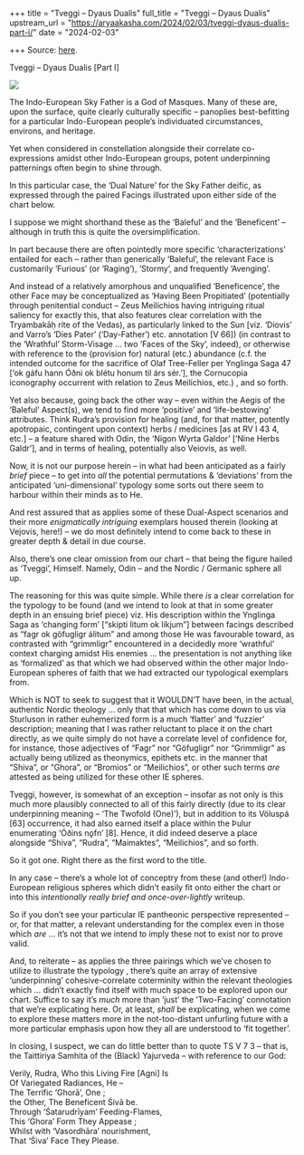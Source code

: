 +++
title = "Tveggi – Dyaus Dualis"
full_title = "Tveggi – Dyaus Dualis"
upstream_url = "https://aryaakasha.com/2024/02/03/tveggi-dyaus-dualis-part-i/"
date = "2024-02-03"

+++
Source: [here](https://aryaakasha.com/2024/02/03/tveggi-dyaus-dualis-part-i/).

Tveggi – Dyaus Dualis [Part I]

![](https://aryaakasha.com/wp-content/uploads/2024/02/arya-akasha-tveggi-dyaus-dualis.png?w=880)

The Indo-European Sky Father is a God of Masques. Many of these are, upon the surface, quite clearly culturally specific – panoplies best-befitting for a particular Indo-European people’s individuated circumstances, environs, and heritage.

Yet when considered in constellation alongside their correlate co-expressions amidst other Indo-European groups, potent underpinning patternings often begin to shine through.

In this particular case, the ‘Dual Nature’ for the Sky Father deific, as expressed through the paired Facings illustrated upon either side of the chart below.

I suppose we might shorthand these as the ‘Baleful’ and the ‘Beneficent’ – although in truth this is quite the oversimplification.

In part because there are often pointedly more specific ‘characterizations’ entailed for each – rather than generically ‘Baleful’, the relevant Face is customarily ‘Furious’ (or ‘Raging’), ‘Stormy’, and frequently ‘Avenging’.

And instead of a relatively amorphous and unqualified ‘Beneficence’, the other Face may be conceptualized as ‘Having Been Propitiated’ (potentially through penitential conduct – Zeus Meilichios having intriguing ritual saliency for exactly this, that also features clear correlation with the Tryambakāḥ rite of the Vedas), as particularly linked to the Sun \[viz. ‘Diovis’ and Varro’s ‘Dies Pater’ (‘Day-Father’) etc. annotation \[V 66\]) (in contrast to the ‘Wrathful’ Storm-Visage … two ‘Faces of the Sky’, indeed), or otherwise with reference to the (provision for) natural (etc.) abundance (c.f. the intended outcome for the sacrifice of Olaf Tree-Feller per Ynglinga Saga 47 \[‘ok gáfu hann Óðni ok blétu honum til árs sér.’\], the Cornucopia iconography occurrent with relation to Zeus Meilichios, etc.) , and so forth.

Yet also because, going back the other way – even within the Aegis of the ‘Baleful’ Aspect(s), we tend to find more ‘positive’ and ‘life-bestowing’ attributes. Think Rudra’s provision for healing (and, for that matter, potently apotropaic, contingent upon context) herbs / medicines \[as at RV I 43 4, etc.\] – a feature shared with Odin, the ‘Nigon Wyrta Galdor’ \[‘Nine Herbs Galdr’\], and in terms of healing, potentially also Veiovis, as well.

Now, it is not our purpose herein – in what had been anticipated as a fairly *brief* piece – to get into *all* the potential permutations & ‘deviations’ from the anticipated ‘uni-dimensional’ typology some sorts out there seem to harbour within their minds as to He.

And rest assured that as applies some of these Dual-Aspect scenarios and their more *enigmatically intriguing* exemplars housed therein (looking at Vejovis, here!) – we do most definitely intend to come back to these in greater depth & detail in due course.

Also, there’s one clear omission from our chart – that being the figure hailed as ‘Tveggi’, Himself. Namely, Odin – and the Nordic / Germanic sphere all up.

The reasoning for this was quite simple. While there *is* a clear correlation for the typology to be found (and we intend to look at that in some greater depth in an ensuing brief piece) viz. His description within the Ynglinga Saga as ‘changing form’ \[“skipti litum ok líkjum”\] between facings described as “fagr ok göfugligr álitum” and among those He was favourable toward, as contrasted with “grimmligr” encountered in a decidedly more ‘wrathful’ context charging amidst His enemies … the presentation is not anything like as ‘formalized’ as that which we had observed within the other major Indo-European spheres of faith that we had extracted our typological exemplars from.

Which is NOT to seek to suggest that it WOULDN’T have been, in the actual, authentic Nordic theology … only that that which has come down to us via Sturluson in rather euhemerized form is a much ‘flatter’ and ‘fuzzier’ description; meaning that I was rather reluctant to place it on the chart directly, as we quite simply do not have a correlate level of confidence for, for instance, those adjectives of “Fagr” nor “Göfugligr” nor “Grimmligr” as actually being utilized as theonymics, epithets etc. in the manner that “Shiva”, or “Ghora”, or “Bromios” or “Meilichios”, or other such terms *are* attested as being utilized for these other IE spheres.

Tveggi, however, is somewhat of an exception – insofar as not only is this much more plausibly connected to all of this fairly directly (due to its clear underpinning meaning – ‘The Twofold (One)’), but in addition to its Völuspá \[63\] occurrence, it had also earned itself a place within the Þulur enumerating ‘Óðins nǫfn’ \[8\]. Hence, it did indeed deserve a place alongside “Shiva”, “Rudra”, “Maimaktes”, “Meilichios”, and so forth.

So it got one. Right there as the first word to the title.

In any case – there’s a whole lot of conceptry from these (and other!) Indo-European religious spheres which didn’t easily fit onto either the chart or into this *intentionally really brief and once-over-lightly* writeup.

So if you don’t see your particular IE pantheonic perspective represented – or, for that matter, a relevant understanding for the complex even in those which *are* … it’s not that we intend to imply these not to exist nor to prove valid.

And, to reiterate – as applies the three pairings which we’ve chosen to utilize to illustrate the typology , there’s quite an array of extensive ‘underpinning’ cohesive-correlate coterminity within the relevant theologies which … didn’t exactly find itself with much space to be explored upon our chart. Suffice to say it’s *much* more than ‘just’ the ‘Two-Facing’ connotation that we’re explicating here. Or, at least, *shall* be explicating, when we come to explore these matters more in the not-too-distant unfurling future with a more particular emphasis upon how they all are understood to ‘fit together’.

In closing, I suspect, we can do little better than to quote TS V 7 3 – that is, the Taittiriya Samhita of the (Black) Yajurveda – with reference to our God:

Verily, Rudra, Who this Living Fire \[Agni\] Is  
Of Variegated Radiances, He –  
The Terrific ‘Ghorā’, One ;  
the Other, The Beneficent Śivā be.  
Through ‘Śatarudrīyam’ Feeding-Flames,  
This ‘Ghora’ Form They Appease ;  
Whilst with ‘Vasordhāra’ nourishment,  
That ‘Śiva’ Face They Please.

